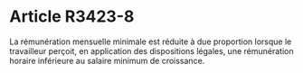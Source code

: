 # Article R3423-8

  
La rémunération mensuelle minimale est réduite à due proportion lorsque le travailleur perçoit, en application des dispositions légales, une rémunération horaire inférieure au salaire minimum de croissance.
